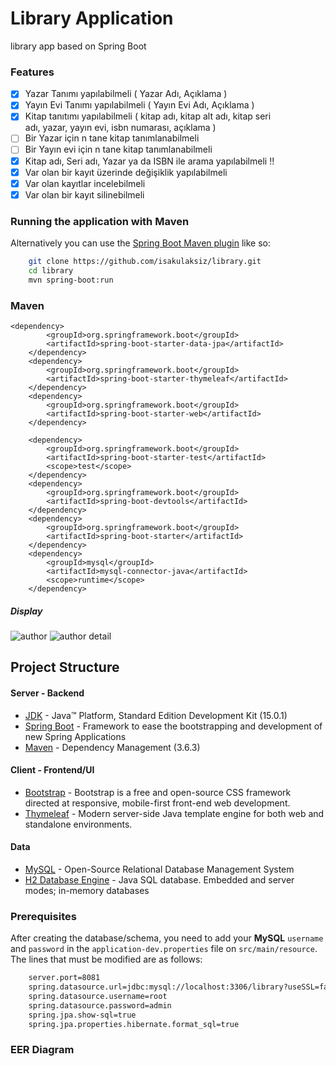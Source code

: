 # Library Application	
library app based on Spring Boot
### Features
 - [x] Yazar Tanımı yapılabilmeli ( Yazar Adı, Açıklama )
 - [x] Yayın Evi Tanımı yapılabilmeli ( Yayın Evi Adı, Açıklama )
 - [x] Kitap tanıtımı yapılabilmeli ( kitap adı, kitap alt adı, kitap seri  
adı, yazar, yayın evi, isbn numarası, açıklama )
 - [ ] Bir Yazar için n tane kitap tanımlanabilmeli
 - [ ] Bir Yayın evi için n tane kitap tanımlanabilmeli  
 - [x] Kitap adı, Seri adı, Yazar ya da ISBN ile arama yapılabilmeli !!
 - [x] Var olan bir kayıt üzerinde değişiklik yapılabilmeli
 - [x] Var olan kayıtlar incelebilmeli
 - [x] Var olan bir kayıt silinebilmeli

### Running the application with Maven
Alternatively you can use the [Spring Boot Maven plugin](https://docs.spring.io/spring-boot/docs/current/reference/html/build-tool-plugins-maven-plugin.html) like so:
```bash
	git clone https://github.com/isakulaksiz/library.git
	cd library
	mvn spring-boot:run
```
 ### Maven
    <dependency>
			<groupId>org.springframework.boot</groupId>
			<artifactId>spring-boot-starter-data-jpa</artifactId>
		</dependency>
		<dependency>
			<groupId>org.springframework.boot</groupId>
			<artifactId>spring-boot-starter-thymeleaf</artifactId>
		</dependency>
		<dependency>
			<groupId>org.springframework.boot</groupId>
			<artifactId>spring-boot-starter-web</artifactId>
		</dependency>

		<dependency>
			<groupId>org.springframework.boot</groupId>
			<artifactId>spring-boot-starter-test</artifactId>
			<scope>test</scope>
		</dependency>
		<dependency>
			<groupId>org.springframework.boot</groupId>
			<artifactId>spring-boot-devtools</artifactId>
		</dependency>
		<dependency>
			<groupId>org.springframework.boot</groupId>
			<artifactId>spring-boot-starter</artifactId>
		</dependency>
		<dependency>
			<groupId>mysql</groupId>
			<artifactId>mysql-connector-java</artifactId>
			<scope>runtime</scope>
		</dependency>

 ##### Display
 ![author](https://user-images.githubusercontent.com/26628508/99960245-7b7f7c80-2d9d-11eb-90cc-31193e302537.png)
![author detail](https://user-images.githubusercontent.com/26628508/99960247-7cb0a980-2d9d-11eb-8510-0d2848100f02.png)

## Project Structure

#### Server - Backend

-   [JDK](https://www.oracle.com/java/technologies/javase-downloads.html#JDK15)  - Java™ Platform, Standard Edition Development Kit (15.0.1)
-   [Spring Boot](https://spring.io/projects/spring-boot)  - Framework to ease the bootstrapping and development of new Spring Applications
-   [Maven](https://maven.apache.org/)  - Dependency Management (3.6.3)


#### Client - Frontend/UI

-   [Bootstrap](https://getbootstrap.com/)  - Bootstrap is a free and open-source CSS framework directed at responsive, mobile-first front-end web development.
-   [Thymeleaf](https://www.thymeleaf.org/)  - Modern server-side Java template engine for both web and standalone environments.

#### Data
-   [MySQL](https://www.mysql.com/)  - Open-Source Relational Database Management System
-   [H2 Database Engine](https://www.h2database.com/html/main.html)  - Java SQL database. Embedded and server modes; in-memory databases

### Prerequisites
After creating the database/schema, you need to add your  **MySQL**  `username`  and  `password`  in the  `application-dev.properties`  file on  `src/main/resource`. The lines that must be modified are as follows:
```bash
	server.port=8081
	spring.datasource.url=jdbc:mysql://localhost:3306/library?useSSL=false&serverTimezone=UTC
	spring.datasource.username=root
	spring.datasource.password=admin
	spring.jpa.show-sql=true
	spring.jpa.properties.hibernate.format_sql=true
```
### EER Diagram
